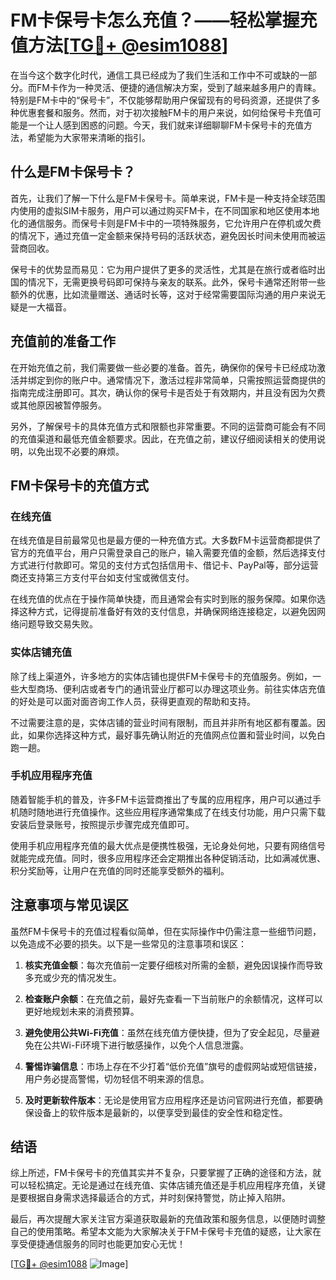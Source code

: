 # FM卡保号卡怎么充值？——轻松掌握充值方法[[TG💪+ @esim1088](https://t.me/s/esim1088)]

在当今这个数字化时代，通信工具已经成为了我们生活和工作中不可或缺的一部分。而FM卡作为一种灵活、便捷的通信解决方案，受到了越来越多用户的青睐。特别是FM卡中的“保号卡”，不仅能够帮助用户保留现有的号码资源，还提供了多种优惠套餐和服务。然而，对于初次接触FM卡的用户来说，如何给保号卡充值可能是一个让人感到困惑的问题。今天，我们就来详细聊聊FM卡保号卡的充值方法，希望能为大家带来清晰的指引。

## 什么是FM卡保号卡？

首先，让我们了解一下什么是FM卡保号卡。简单来说，FM卡是一种支持全球范围内使用的虚拟SIM卡服务，用户可以通过购买FM卡，在不同国家和地区使用本地化的通信服务。而保号卡则是FM卡中的一项特殊服务，它允许用户在停机或欠费的情况下，通过充值一定金额来保持号码的活跃状态，避免因长时间未使用而被运营商回收。

保号卡的优势显而易见：它为用户提供了更多的灵活性，尤其是在旅行或者临时出国的情况下，无需更换号码即可保持与亲友的联系。此外，保号卡通常还附带一些额外的优惠，比如流量赠送、通话时长等，这对于经常需要国际沟通的用户来说无疑是一大福音。

## 充值前的准备工作

在开始充值之前，我们需要做一些必要的准备。首先，确保你的保号卡已经成功激活并绑定到你的账户中。通常情况下，激活过程非常简单，只需按照运营商提供的指南完成注册即可。其次，确认你的保号卡是否处于有效期内，并且没有因为欠费或其他原因被暂停服务。

另外，了解保号卡的具体充值方式和限额也非常重要。不同的运营商可能会有不同的充值渠道和最低充值金额要求。因此，在充值之前，建议仔细阅读相关的使用说明，以免出现不必要的麻烦。

## FM卡保号卡的充值方式

### 在线充值

在线充值是目前最常见也是最方便的一种充值方式。大多数FM卡运营商都提供了官方的充值平台，用户只需登录自己的账户，输入需要充值的金额，然后选择支付方式进行付款即可。常见的支付方式包括信用卡、借记卡、PayPal等，部分运营商还支持第三方支付平台如支付宝或微信支付。

在线充值的优点在于操作简单快捷，而且通常会有实时到账的服务保障。如果你选择这种方式，记得提前准备好有效的支付信息，并确保网络连接稳定，以避免因网络问题导致交易失败。

### 实体店铺充值

除了线上渠道外，许多地方的实体店铺也提供FM卡保号卡的充值服务。例如，一些大型商场、便利店或者专门的通讯营业厅都可以办理这项业务。前往实体店充值的好处是可以面对面咨询工作人员，获得更直观的帮助和支持。

不过需要注意的是，实体店铺的营业时间有限制，而且并非所有地区都有覆盖。因此，如果你选择这种方式，最好事先确认附近的充值网点位置和营业时间，以免白跑一趟。

### 手机应用程序充值

随着智能手机的普及，许多FM卡运营商推出了专属的应用程序，用户可以通过手机随时随地进行充值操作。这些应用程序通常集成了在线支付功能，用户只需下载安装后登录账号，按照提示步骤完成充值即可。

使用手机应用程序充值的最大优点是便携性极强，无论身处何地，只要有网络信号就能完成充值。同时，很多应用程序还会定期推出各种促销活动，比如满减优惠、积分奖励等，让用户在充值的同时还能享受额外的福利。

## 注意事项与常见误区

虽然FM卡保号卡的充值过程看似简单，但在实际操作中仍需注意一些细节问题，以免造成不必要的损失。以下是一些常见的注意事项和误区：

1. **核实充值金额**：每次充值前一定要仔细核对所需的金额，避免因误操作而导致多充或少充的情况发生。
   
2. **检查账户余额**：在充值之前，最好先查看一下当前账户的余额情况，这样可以更好地规划未来的消费预算。

3. **避免使用公共Wi-Fi充值**：虽然在线充值方便快捷，但为了安全起见，尽量避免在公共Wi-Fi环境下进行敏感操作，以免个人信息泄露。

4. **警惕诈骗信息**：市场上存在不少打着“低价充值”旗号的虚假网站或短信链接，用户务必提高警惕，切勿轻信不明来源的信息。

5. **及时更新软件版本**：无论是使用官方应用程序还是访问官网进行充值，都要确保设备上的软件版本是最新的，以便享受到最佳的安全性和稳定性。

## 结语

综上所述，FM卡保号卡的充值其实并不复杂，只要掌握了正确的途径和方法，就可以轻松搞定。无论是通过在线充值、实体店铺充值还是手机应用程序充值，关键是要根据自身需求选择最适合的方式，并时刻保持警觉，防止掉入陷阱。

最后，再次提醒大家关注官方渠道获取最新的充值政策和服务信息，以便随时调整自己的使用策略。希望本文能为大家解决关于FM卡保号卡充值的疑惑，让大家在享受便捷通信服务的同时也能更加安心无忧！

[[TG💪+ @esim1088](https://t.me/s/esim1088) ![Image](https://i.postimg.cc/4NQfJmqS/Snipaste-2025-05-13-00-14-12.png)]